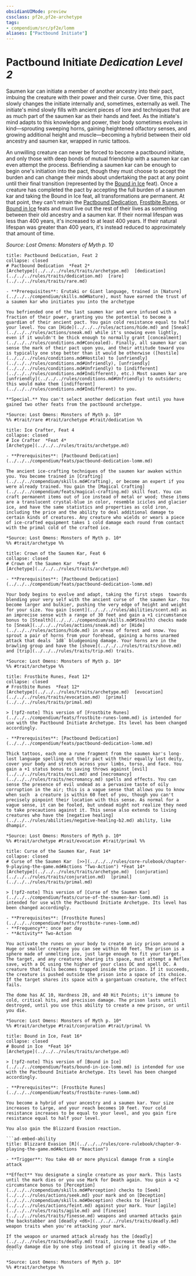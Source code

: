 ```yaml
---
obsidianUIMode: preview
cssclass: pf2e,pf2e-archetype
tags:
- compendium/src/pf2e/lomm
aliases: ["Pactbound Initiate"]
---
```

# Pactbound Initiate *Dedication Level 2*  

Saumen kar can initiate a member of another ancestry into their pact, imbuing the creature with their power and their curse. Over time, this pact slowly changes the initiate internally and, sometimes, externally as well. The initiate's mind slowly fills with ancient pieces of lore and techniques that are as much part of the saumen kar as their hands and feet. As the initiate's mind adapts to this knowledge and power, their body sometimes evolves in kind—sprouting sweeping horns, gaining heightened olfactory senses, and growing additional height and muscle—becoming a hybrid between their old ancestry and saumen kar, wrapped in runic tattoos.

An unwilling creature can never be forced to become a pactbound initiate, and only those with deep bonds of mutual friendship with a saumen kar can even attempt the process. Befriending a saumen kar can be enough to begin one's initiation into the pact, though they must choose to accept the burden and can change their minds about undertaking the pact at any point until their final transition (represented by the [Bound in Ice](../../feats/bound-in-ice-lomm.md) feat). Once a creature has completed the pact by accepting the full burden of a saumen kar and taking the Bound in Ice feat, all transformations are permanent. At that point, they can't retrain the [Pactbound Dedication](../../feats/pactbound-dedication-lomm.md), [Frostbite Runes](../../feats/frostbite-runes-lomm.md), or [Bound in Ice](../../feats/bound-in-ice-lomm.md) feats and must live out the rest of their lives as something between their old ancestry and a saumen kar. If their normal lifespan was less than 400 years, it's increased to at least 400 years. If their natural lifespan was greater than 400 years, it's instead reduced to approximately that amount of time. 

*Source: Lost Omens: Monsters of Myth p. 10*

```ad-embed-feat
title: Pactbound Dedication, Feat 2
collapse: closed
# Pactbound Dedication  *Feat 2*  
[Archetype](../../../rules/traits/archetype.md)  [dedication](../../../rules/traits/dedication.md)  [rare](../../../rules/traits/rare.md)  

- **Prerequisites**: Erutaki or Giant language, trained in [Nature](../../../compendium/skills.md#Nature), must have earned the trust of a saumen kar who initiates you into the archetype

You befriended one of the last saumen kar and were infused with a fraction of their power, granting you the potential to become a guardian of their ancient pact. You gain cold resistance equal to half your level. You can [Hide](../../../rules/actions/hide.md) and [Sneak](../../../rules/actions/sneak.md) while it's snowing even lightly, even if it wouldn't be thick enough to normally grant [concealment](../../../rules/conditions.md#Concealed). Finally, all saumen kar can sense the mark of their pact upon you, and their attitude toward you is typically one step better than it would be otherwise ([hostile](../../../rules/conditions.md#Hostile) to [unfriendly](../../../rules/conditions.md#Unfriendly), [unfriendly](../../../rules/conditions.md#Unfriendly) to [indifferent](../../../rules/conditions.md#Indifferent), etc.) Most saumen kar are [unfriendly](../../../rules/conditions.md#Unfriendly) to outsiders; this would make them [indifferent](../../../rules/conditions.md#Indifferent) to you.

**Special.** You can't select another dedication feat until you have gained two other feats from the pactbound archetype.

*Source: Lost Omens: Monsters of Myth p. 10*  
%% #trait/rare #trait/archetype #trait/dedication %%
```  

```ad-embed-feat
title: Ice Crafter, Feat 4
collapse: closed
# Ice Crafter  *Feat 4*  
[Archetype](../../../rules/traits/archetype.md)  

- **Prerequisites**: [Pactbound Dedication](../../../compendium/feats/pactbound-dedication-lomm.md)

The ancient ice-crafting techniques of the saumen kar awaken within you. You become trained in [Crafting](../../../compendium/skills.md#Crafting), or become an expert if you were already trained. You gain the [Magical Crafting](../../../compendium/feats/magical-crafting.md) skill feat. You can craft permanent items out of ice instead of metal or wood; these items are a translucent crystal-blue in color, resemble icicles and glacier ice, and have the same statistics and properties as cold iron, including the price and the ability to deal additional damage to certain kinds of creatures. Any creature who wields or wears a piece of ice-crafted equipment takes 1 cold damage each round from contact with the primal cold of the crafted ice.

*Source: Lost Omens: Monsters of Myth p. 10*  
%% #trait/archetype %%
```  

```ad-embed-feat
title: Crown of the Saumen Kar, Feat 6
collapse: closed
# Crown of the Saumen Kar  *Feat 6*  
[Archetype](../../../rules/traits/archetype.md)  

- **Prerequisites**: [Pactbound Dedication](../../../compendium/feats/pactbound-dedication-lomm.md)

Your body begins to evolve and adapt, taking the first steps  towards blending your very self with the ancient curse of  the saumen kar. You become larger and bulkier, pushing the very edge of height and weight for your size. You gain [scent](../../../rules/abilities/scent.md) as an imprecise sense with a range of 30 feet and gain a +1 circumstance bonus to [Stealth](../../../compendium/skills.md#Stealth) checks made to [Sneak](../../../rules/actions/sneak.md) or [Hide](../../../rules/actions/hide.md) in areas of forest and snow. You sprout a pair of horns from your forehead, gaining a horns unarmed attack that deals `1d8` bludgeoning damage. Your horns are in the brawling group and have the [shove](../../../rules/traits/shove.md) and [trip](../../../rules/traits/trip.md) traits.

*Source: Lost Omens: Monsters of Myth p. 10*  
%% #trait/archetype %%
```  

```ad-embed-feat
title: Frostbite Runes, Feat 12*
collapse: closed
# Frostbite Runes  *Feat 12*  
[Archetype](../../../rules/traits/archetype.md)  [evocation](../../../rules/traits/evocation.md)  [primal](../../../rules/traits/primal.md)  

> [!pf2-note] This version of [Frostbite Runes](../../../compendium/feats/frostbite-runes-lomm.md) is intended for use with the Pactbound Initiate Archetype. Its level has been changed accordingly.

- **Prerequisites**: [Pactbound Dedication](../../../compendium/feats/pactbound-dedication-lomm.md)

Thick tattoos, each one a rune fragment from the saumen kar's long-lost language spelling out their pact with their equally lost deity, cover your body and stretch across your limbs, torso, and face. You gain a +1 status bonus to saving throws against [evil](../../../rules/traits/evil.md) and [necromancy](../../../rules/traits/necromancy.md) spells and effects. You can sense the presence of evil undead as a pervasive taste of oily corruption in the air; this is a vague sense that allows you to know when such  a creature is within 60 feet of you, though you can't precisely pinpoint their location with this sense. As normal for a vague sense, it can be fooled, but undead might not realize they need to take precautions against it. This sense also extends to living creatures who have the [negative healing](../../../rules/abilities/negative-healing-b2.md) ability, like dhampir.

*Source: Lost Omens: Monsters of Myth p. 10*  
%% #trait/archetype #trait/evocation #trait/primal %%
```  

```ad-embed-feat
title: Curse of the Saumen Kar, Feat 14*
collapse: closed
# Curse of the Saumen Kar  [>>](../../../rules/core-rulebook/chapter-9-playing-the-game.md#Actions "Two-Action") *Feat 14*  
[Archetype](../../../rules/traits/archetype.md)  [conjuration](../../../rules/traits/conjuration.md)  [primal](../../../rules/traits/primal.md)  

> [!pf2-note] This version of [Curse of the Saumen Kar](../../../compendium/feats/curse-of-the-saumen-kar-lomm.md) is intended for use with the Pactbound Initiate Archetype. Its level has been changed accordingly.

- **Prerequisites**: [Frostbite Runes](../../../compendium/feats/frostbite-runes-lomm.md)
- **Frequency**: once per day
- **Activity** Two-Action

You activate the runes on your body to create an icy prison around a Huge or smaller creature you can see within 60 feet. The prison is a sphere made of unmelting ice, just large enough to fit your target. The target, and any creatures sharing its space, must attempt a Reflex save, with a DC using the higher of your class DC and spell DC. A creature that fails becomes trapped inside the prison. If it succeeds, the creature is pushed outside the prison into a space of its choice. If the target shares its space with a gargantuan creature, the effect fails.

The dome has AC 10, Hardness 20, and 40 Hit Points; it's immune to cold, critical hits, and precision damage. The prison lasts until destroyed, until you use this ability to create a new prison, or until you die.

*Source: Lost Omens: Monsters of Myth p. 10*  
%% #trait/archetype #trait/conjuration #trait/primal %%
```  

````ad-embed-feat
title: Bound in Ice, Feat 16*
collapse: closed
# Bound in Ice  *Feat 16*  
[Archetype](../../../rules/traits/archetype.md)  

> [!pf2-note] This version of [Bound in Ice](../../../compendium/feats/bound-in-ice-lomm.md) is intended for use with the Pactbound Initiate Archetype. Its level has been changed accordingly.

- **Prerequisites**: [Frostbite Runes](../../../compendium/feats/frostbite-runes-lomm.md)

You become a hybrid of your ancestry and a saumen kar. Your size increases to Large, and your reach becomes 10 feet. Your cold resistance increases to be equal to your level, and you gain fire resistance equal to half your level.

You also gain the Blizzard Evasion reaction.

```ad-embed-ability
title: Blizzard Evasion [R](../../../rules/core-rulebook/chapter-9-playing-the-game.md#Actions "Reaction")

- **Trigger**: You take 40 or more physical damage from a single attack

**Effect** You designate a single creature as your mark. This lasts until the mark dies or you use Mark for Death again. You gain a +2 circumstance bonus to [Perception](../../../compendium/skills.md#Perception) checks to [Seek](../../../rules/actions/seek.md) your mark and on [Deception](../../../compendium/skills.md#Deception) checks to [Feint](../../../rules/actions/feint.md) against your mark. Your [agile](../../../rules/traits/agile.md) and [finesse](../../../rules/traits/finesse.md) weapons and unarmed attacks gain the backstabber and [deadly <d6>](../../../rules/traits/deadly.md) weapon traits when you're attacking your mark.

If the weapon or unarmed attack already has the [deadly](../../../rules/traits/deadly.md) trait, increase the size of the deadly damage die by one step instead of giving it deadly <d6>.
```

*Source: Lost Omens: Monsters of Myth p. 10*  
%% #trait/archetype %%
````
